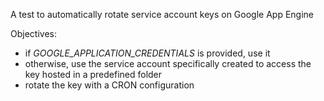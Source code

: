 A test to automatically rotate service account keys on Google App Engine

Objectives:
- if *GOOGLE_APPLICATION_CREDENTIALS* is provided, use it
- otherwise, use the service account specifically created
to access the key hosted in a predefined folder
- rotate the key with a CRON configuration
